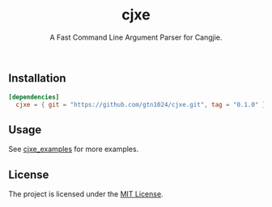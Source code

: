 <div align="center">
  <h1>cjxe</h1>
  <p>A Fast Command Line Argument Parser for Cangjie.</p>
</div>
<p align="center">
  <img alt="" src="https://img.shields.io/badge/release-v0.1.0-brightgreen" style="display: inline-block;" />
  <img alt="" src="https://github.com/gtn1024/cjxe/actions/workflows/ci.yml/badge.svg" style="display: inline-block;" />
</p>

## Installation

```toml
[dependencies]
  cjxe = { git = "https://github.com/gtn1024/cjxe.git", tag = "0.1.0" }
```

## Usage

See [cjxe_examples](cjxe_examples) for more examples.

## License

The project is licensed under the [MIT License](LICENSE).